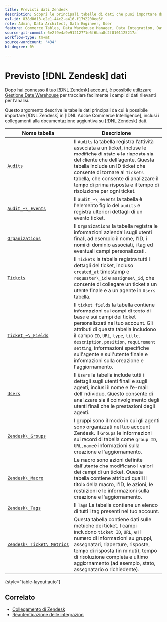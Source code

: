 ```yaml
---
title: Previsti dati Zendesk
description: Scopri le principali tabelle di dati che puoi importare da Zendesk in Commerce Intelligence, inclusi i collegamenti alla documentazione aggiuntiva sui dati di Zendesk.
exl-id: 838d8d13-e2e1-44c2-a416-f1792200ee6f
role: Admin, Data Architect, Data Engineer, User
feature: Commerce Tables, Data Warehouse Manager, Data Integration, Data Import/Export
source-git-commit: 6e2f9e4a9e91212771e6f6baa8c2f8101125217a
workflow-type: tm+mt
source-wordcount: '434'
ht-degree: 0%

---
```


# Previsto [!DNL Zendesk] dati

Dopo [hai connesso il tuo [!DNL Zendesk] account](../integrations/zendesk.md), è possibile utilizzare [Gestione Date Warehouse](../../../data-analyst/data-warehouse-mgr/tour-dwm.md) per tracciare facilmente i campi di dati rilevanti per l’analisi.

Questo argomento descrive le tabelle dati principali da cui è possibile importare [!DNL Zendesk] in [!DNL Adobe Commerce Intelligence], inclusi i collegamenti alla documentazione aggiuntiva su [!DNL Zendesk] dati.

| Nome tabella | Descrizione |
|-----|-----|
| [`Audits`](https://developer.zendesk.com/rest_api/docs/core/ticket_audits) | Il `Audits` la tabella registra l’attività associata a un ticket, incluse le modifiche di stato e le risposte sia del cliente che dell’agente. Questa tabella include un ID ticket che consente di tornare al `Tickets` tabella, che consente di analizzare il tempo di prima risposta e il tempo di risoluzione per ogni ticket. |
| [`Audit_~\_Events`](https://developer.zendesk.com/rest_api/docs/core/ticket_audits#audit-events) | Il `audit_~\_events` la tabella è l&#39;elemento figlio del `audits` e registra ulteriori dettagli di un evento ticket. |
| [`Organizations`](https://developer.zendesk.com/rest_api/docs/core/organizations) | Il `Organizations` la tabella registra le informazioni aziendali sugli utenti finali, ad esempio il nome, l’ID, i nomi di dominio associati, i tag ed eventuali campi personalizzati. |
| [`Tickets`](https://developer.zendesk.com/rest_api/docs/core/tickets) | Il `Tickets` la tabella registra tutti i dettagli del ticket, incluso `created_at` timestamp e `requester\_id` e `assignee\_id`, che consente di collegare un ticket a un utente finale e a un agente in `Users` tabella. |
| [`Ticket_~\_Fields`](https://developer.zendesk.com/rest_api/docs/core/ticket_fields) | Il `ticket fields` la tabella contiene informazioni sui campi di testo di base e sui campi dei ticket personalizzati nel tuo account. Gli attributi di questa tabella includono il campo `ID`, `URL`, `type`, `title`, `description`, `position`, `requirement setting`, informazioni specifiche sull&#39;agente e sull&#39;utente finale e informazioni sulla creazione e l&#39;aggiornamento. |
| [`Users`](https://developer.zendesk.com/rest_api/docs/core/users) | Il `Users` la tabella include tutti i dettagli sugli utenti finali e sugli agenti, inclusi il nome e l’e-mail dell’individuo. Questo consente di analizzare sia il coinvolgimento degli utenti finali che le prestazioni degli agenti. |
| [`Zendesk\_Groups`](https://developer.zendesk.com/rest_api/docs/core/groups) | I gruppi sono il modo in cui gli agenti sono organizzati nel tuo account Zendesk. Il `Groups` le informazioni sui record di tabella come `group ID`, `URL`, `name`e informazioni sulla creazione e l&#39;aggiornamento. |
| [`Zendesk\_Macro`](https://developer.zendesk.com/rest_api/docs/core/macros) | Le macro sono azioni definite dall&#39;utente che modificano i valori dei campi di un ticket. Questa tabella contiene attributi quali il titolo della macro, l&#39;ID, le azioni, le restrizioni e le informazioni sulla creazione e l&#39;aggiornamento. |
| [`Zendesk\_Tags`](https://developer.zendesk.com/rest_api/docs/core/tags) | Il `Tags` La tabella contiene un elenco di tutti i tag presenti nel tuo account. |
| [`Zendesk\_Ticket\_Metrics`](https://developer.zendesk.com/rest_api/docs/core/ticket_metrics#ticket-metrics) | Questa tabella contiene dati sulle metriche dei ticket. I campi includono `ticket ID`, `URL`, e il numero di informazioni su gruppi, assegnatari, riaperture, risposte, tempo di risposta (in minuti), tempo di risoluzione completa e ultimo aggiornamento (ad esempio, stato, assegnatario o richiedente). |

{style="table-layout:auto"}

## Correlato

* [Collegamento di Zendesk](../integrations/zendesk.md)
* [Reautenticazione delle integrazioni](https://experienceleague.adobe.com/docs/commerce-knowledge-base/kb/how-to/mbi-reauthenticating-integrations.html)
